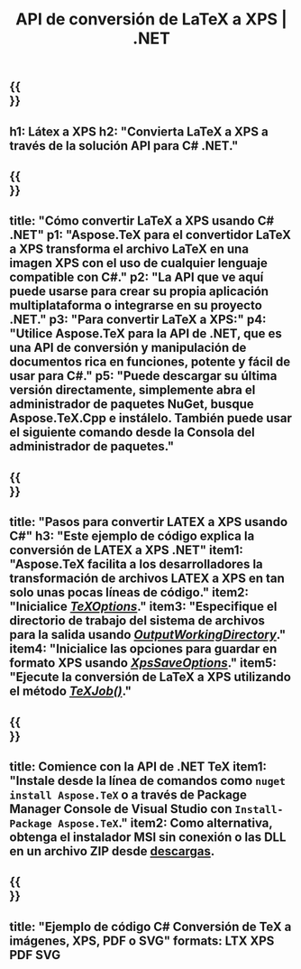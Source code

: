 ﻿---
translation: true
template: /_templates/_conversion-child-net.md
title: API de conversión de LaTeX a XPS | .NET
description: Funcionalidad de conversión de LaTeX a XPS. Integre esta biblioteca .NET local en su proyecto o use aplicaciones multiplataforma para convertir LaTeX a XPS.
keywords: latex a xps api net, latex2xps integra c#
url: /net/conversion/latex-to-xps/
family: tex
platformtag: net
feature: conversion
informat: LATEX
outformat: XPS
otherformats: BMP PNG JPEG TIFF SVG PDF
---

{{<section banner>}}
---
h1: Látex a XPS
h2: "Convierta LaTeX a XPS a través de la solución API para C# .NET."
---

{{<section overview>}}
---
title: "Cómo convertir LaTeX a XPS usando C# .NET"
p1: "Aspose.TeX para el convertidor LaTeX a XPS transforma el archivo LaTeX en una imagen XPS con el uso de cualquier lenguaje compatible con C#."
p2: "La API que ve aquí puede usarse para crear su propia aplicación multiplataforma o integrarse en su proyecto .NET."
p3: "Para convertir LaTeX a XPS:"
p4: "Utilice Aspose.TeX para la API de .NET, que es una API de conversión y manipulación de documentos rica en funciones, potente y fácil de usar para C#."
p5: "Puede descargar su última versión directamente, simplemente abra el administrador de paquetes NuGet, busque Aspose.TeX.Cpp e instálelo. También puede usar el siguiente comando desde la Consola del administrador de paquetes."
---

{{<section feature1>}}
---
title: "Pasos para convertir LATEX a XPS usando C#"
h3: "Este ejemplo de código explica la conversión de LATEX a XPS .NET"
item1: "Aspose.TeX facilita a los desarrolladores la transformación de archivos LATEX a XPS en tan solo unas pocas líneas de código."
item2: "Inicialice [*TeXOptions*](https://reference.aspose.com/tex/net/aspose.tex/texoptions/)."
item3: "Especifique el directorio de trabajo del sistema de archivos para la salida usando [*OutputWorkingDirectory*](https://reference.aspose.com/tex/net/aspose.tex/texoptions/outputworkingdirectory/)."
item4: "Inicialice las opciones para guardar en formato XPS usando [*XpsSaveOptions*](https://reference.aspose.com/tex/net/aspose.tex.presentation.image/xpssaveoptions/)."
item5: "Ejecute la conversión de LaTeX a XPS utilizando el método [*TeXJob()*](https://reference.aspose.com/tex/net/aspose.tex/texjob/)."
---

{{<section feature2>}}
---
title: Comience con la API de .NET TeX
item1: "Instale desde la línea de comandos como ```nuget install Aspose.TeX``` o a través de Package Manager Console de Visual Studio con ```Install-Package Aspose.TeX```."
item2: Como alternativa, obtenga el instalador MSI sin conexión o las DLL en un archivo ZIP desde [descargas](https://releases.aspose.com/tex/net).
---

{{<section widget>}}
---
title: "Ejemplo de código C# Conversión de TeX a imágenes, XPS, PDF o SVG"
formats: LTX XPS PDF SVG
---